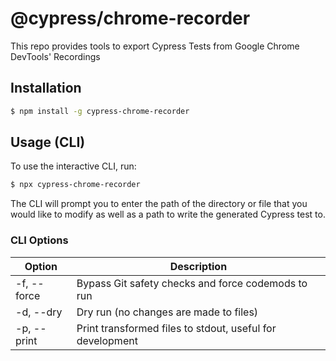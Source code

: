 # @cypress/chrome-recorder

This repo provides tools to export Cypress Tests from Google Chrome DevTools' Recordings

## Installation

```sh
$ npm install -g cypress-chrome-recorder
```

## Usage (CLI)

To use the interactive CLI, run:

```sh
$ npx cypress-chrome-recorder
```

The CLI will prompt you to enter the path of the directory or file that you would like to modify as well as a path to write the generated Cypress test to.

### CLI Options

| Option      | Description                                               |
| ----------- | --------------------------------------------------------- |
| -f, --force | Bypass Git safety checks and force codemods to run        |
| -d, --dry   | Dry run (no changes are made to files)                    |
| -p, --print | Print transformed files to stdout, useful for development |
